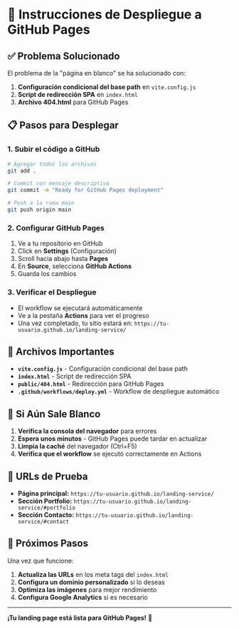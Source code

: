 # 🚀 Instrucciones de Despliegue a GitHub Pages

## ✅ Problema Solucionado

El problema de la "página en blanco" se ha solucionado con:

1. **Configuración condicional del base path** en `vite.config.js`
2. **Script de redirección SPA** en `index.html`
3. **Archivo 404.html** para GitHub Pages

## 📋 Pasos para Desplegar

### 1. Subir el código a GitHub

```bash
# Agregar todos los archivos
git add .

# Commit con mensaje descriptivo
git commit -m "Ready for GitHub Pages deployment"

# Push a la rama main
git push origin main
```

### 2. Configurar GitHub Pages

1. Ve a tu repositorio en GitHub
2. Click en **Settings** (Configuración)
3. Scroll hacia abajo hasta **Pages**
4. En **Source**, selecciona **GitHub Actions**
5. Guarda los cambios

### 3. Verificar el Despliegue

- El workflow se ejecutará automáticamente
- Ve a la pestaña **Actions** para ver el progreso
- Una vez completado, tu sitio estará en:
  `https://tu-usuario.github.io/landing-service/`

## 🔧 Archivos Importantes

- **`vite.config.js`** - Configuración condicional del base path
- **`index.html`** - Script de redirección SPA
- **`public/404.html`** - Redirección para GitHub Pages
- **`.github/workflows/deploy.yml`** - Workflow de despliegue automático

## 🐛 Si Aún Sale Blanco

1. **Verifica la consola del navegador** para errores
2. **Espera unos minutos** - GitHub Pages puede tardar en actualizar
3. **Limpia la caché** del navegador (Ctrl+F5)
4. **Verifica que el workflow** se ejecutó correctamente en Actions

## 📱 URLs de Prueba

- **Página principal:** `https://tu-usuario.github.io/landing-service/`
- **Sección Portfolio:** `https://tu-usuario.github.io/landing-service/#portfolio`
- **Sección Contacto:** `https://tu-usuario.github.io/landing-service/#contact`

## 🎯 Próximos Pasos

Una vez que funcione:
1. **Actualiza las URLs** en los meta tags del `index.html`
2. **Configura un dominio personalizado** si lo deseas
3. **Optimiza las imágenes** para mejor rendimiento
4. **Configura Google Analytics** si es necesario

---

**¡Tu landing page está lista para GitHub Pages!** 🎉
